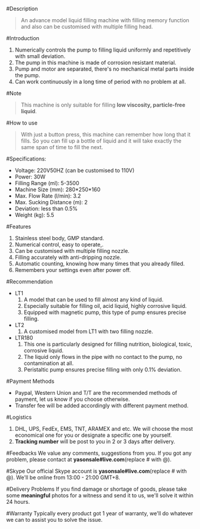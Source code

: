 #Description
> An advance model liquid filling machine with filling memory function and also can be customised with multiple filling head.

#Introduction
1. Numerically controls the pump to filling liquid uniformly and repetitively with small deviation.
2. The pump in this machine is made of corrosion resistant material.
3. Pump and motor are separated, there's no mechanical metal parts inside the pump.
4. Can work continuously in a long time of period with no problem at all.

#Note
> This machine is only suitable for filling **low viscosity, particle-free liquid**.

#How to use
> With just a button press, this machine can remember how long that it fills. So you can fill up a bottle of liquid and it will take exactly the same span of time to fill the next.

#Specifications:
- Voltage: 220V50HZ (can be customised to 110V)
- Power: 30W
- Filling Range (ml): 5-3500
- Machine Size (mm): 280\*250\*160
- Max. Flow Rate (l/min): 3.2
- Max. Sucking Distance (m): 2
- Deviation: less than 0.5%    
- Weight (kg): 5.5

#Features
1. Stainless steel body, GMP standard.
2. Numerical control, easy to operate,.
3. Can be customised with multiple filling nozzle.
4. Filling accurately with anti-dripping nozzle.
5. Automatic counting, knowing how many times that you already filled.
6. Remembers your settings even after power off.

#Recommendation
- LT1
  1. A model that can be used to fill almost any kind of liquid.
  2. Especially suitable for filling oil, acid liquid, highly corrosive liquid.
  3. Equipped with magnetic pump, this type of pump ensures precise filling.
- LT2
  1. A customised model from LT1 with two filling nozzle.
- LTR180
  1. This one is particularly designed for filling nutrition, biological, toxic, corrosive liquid.
  2. The liquid only flows in the pipe with no contact to the pump, no contamination at all.
  3. Peristaltic pump ensures precise filling with only 0.1% deviation.

#Payment Methods
- Paypal, Western Union and T/T are the recommended methods of payment, let us know if you choose otherwise.
- Transfer fee will be added accordingly with different payment method.
 
#Logistics
1. DHL, UPS, FedEx, EMS, TNT, ARAMEX and etc. We will choose the most economical one for you or designate a specific one by yourself.
2. **Tracking number** will be post to you in 2 or 3 days after delivery.
 
#Feedbacks
We value any comments, suggestions from you. If you got any problem, please contact at **yasonsale#live.com**(replace # with @).

#Skype
Our official Skype account is **yasonsale#live.com**(replace # with @). We'll be online from 13:00 - 21:00 GMT+8.

#Delivery Problems
If you find damage or shortage of goods, please take some **meaningful** photos for a witness and send it to us, we'll solve it within 24 hours.

#Warranty
Typically every product got 1 year of warranty, we'll do whatever we can to assist you to solve the issue.